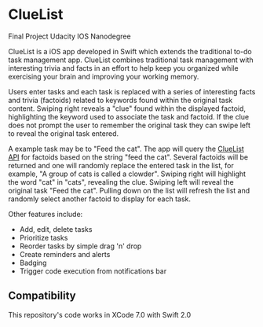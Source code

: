 # ClueList
Final Project Udacity IOS Nanodegree

ClueList is a iOS app developed in Swift which extends the traditional to-do task management app.
ClueList combines traditional task management with interesting trivia and facts in an effort to help keep you organized while exercising your brain and improving your working memory. 

Users enter tasks and each task is replaced with a series of interesting facts and trivia (factoids) related to keywords found within the original task content. Swiping right reveals a "clue" found within the displayed factoid, highlighting the keyword used to associate the task and factoid. If the clue does not prompt the user to remember the original task they can swipe left to reveal the original task entered.

A example task may be to "Feed the cat". The app will query the [ClueList API](https://github.com/rsrose21/ClueListApi) for factoids based on the string "feed the cat". Several factoids will be returned and one will randomly replace the entered task in the list, for example, "A group of cats is called a clowder". Swiping right will highlight the word "cat" in "cats", revealing the clue. Swiping left will reveal the original task "Feed the cat". Pulling down on the list will refresh the list and randomly select another factoid to display for each task.

Other features include:

* Add, edit, delete tasks
* Prioritize tasks
* Reorder tasks by simple drag 'n' drop
* Create reminders and alerts
* Badging 
* Trigger code execution from notifications bar

## Compatibility
This repository's code works in XCode 7.0 with Swift 2.0
